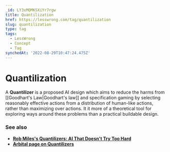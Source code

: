 ```yaml
---
_id: LY3xMQMKSXiYr7rgw
title: Quantilization
href: https://lesswrong.com/tag/quantilization
slug: quantilization
type: tag
tags:
  - LessWrong
  - Concept
  - Tag
synchedAt: '2022-08-29T10:47:24.475Z'
---
```

# Quantilization

A **Quantilizer** is a proposed AI design which aims to reduce the harms from [[Goodhart's Law|Goodhart's law]] and specification gaming by selecting reasonably effective actions from a distribution of human-like actions, rather than maximizing over actions. It it more of a theoretical tool for exploring ways around these problems than a practical buildable design.

### See also

- [**Rob Miles's Quantilizers: AI That Doesn't Try Too Hard**](https://www.youtube.com/watch?v=gdKMG6kTl6Y)
- [**Arbital page on Quantilizers**](https://arbital.com/p/soft_optimizer?l=2r8#Quantilizing)